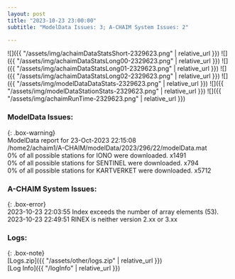 ```yaml
---
layout: post
title: "2023-10-23 23:00:00"
subtitle: "ModelData Issues: 3; A-CHAIM System Issues: 2"

---
```


![]({{ "/assets/img/achaimDataStatsShort-2329623.png" | relative_url }})
![]({{ "/assets/img/achaimDataStatsLong00-2329623.png" | relative_url }})
![]({{ "/assets/img/achaimDataStatsLong01-2329623.png" | relative_url }})
![]({{ "/assets/img/achaimDataStatsLong02-2329623.png" | relative_url }})
![]({{ "/assets/img/modelDataDataStats-2329623.png" | relative_url }})
![]({{ "/assets/img/modelDataStationStats-2329623.png" | relative_url }})
![]({{ "/assets/img/achaimRunTime-2329623.png" | relative_url }})


### ModelData Issues:  
  
{: .box-warning}  
 ModelData report for 23-Oct-2023 22:15:08   
 /home2/achaim1/A-CHAIM/modelData/2023/296/22/modelData.mat   
 0% of all possible stations for IONO were downloaded. x1491   
 0% of all possible stations for SENTINEL were downloaded. x794   
 0% of all possible stations for KARTVERKET were downloaded. x5712   
  
### A-CHAIM System Issues:  
  
{: .box-error}  
2023-10-23 22:03:55 Index exceeds the number of array elements (53).  
2023-10-23 22:49:51 RINEX is neither version 2.xx or 3.xx  

### Logs:  
  
{: .box-note}  
[Logs.zip]({{ "/assets/other/logs.zip" | relative_url }})  
[Log Info]({{ "/logInfo" | relative_url }})  
